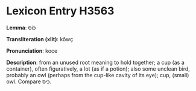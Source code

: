 # Lexicon Entry H3563

**Lemma**: כּוֹס

**Transliteration (xlit)**: kôwç

**Pronunciation**: koce

**Description**:
from an unused root meaning to hold together; a cup (as a container), often figuratively, a lot (as if a potion); also some unclean bird, probably an owl (perhaps from the cup-like cavity of its eye); cup, (small) owl. Compare כִּיס.
